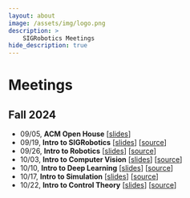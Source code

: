 ```yaml
---
layout: about
image: /assets/img/logo.png
description: >
    SIGRobotics Meetings
hide_description: true
---
```


# Meetings

## Fall 2024
- 09/05, **ACM Open House** [[slides](https://docs.google.com/presentation/d/1iwuhi3JMQGXlhGZhcbsDayfchMy4q3F1UUyoHIdDmnA/edit#slide=id.g287257a758a_2_0)]
- 09/19, **Intro to SIGRobotics** [[slides](https://docs.google.com/presentation/d/1PX_roKRyHUz0HOHSoFXWEx2PEgt8RWdr89Ontx5DLXs/edit?usp=sharing)] [[source](https://github.com/SIGRobotics-UIUC/aruco-tutorial)]
- 09/26, **Intro to Robotics** [[slides](https://docs.google.com/presentation/d/1A2LnR74Gga5xZSg0ioO6s2Fb2-dNhhhBzkXClXNwhkY/edit?usp=sharing)] [[source](https://github.com/omarrayyann/MujocoAR)]
- 10/03, **Intro to Computer Vision** [[slides](https://docs.google.com/presentation/d/1EbaqISHn6tAS372vbSHSHzNM-s17FMreE_XbHELkWxQ/edit?usp=sharing)] [[source](https://poly.cam/)]
- 10/10, **Intro to Deep Learning** [[slides](https://docs.google.com/presentation/d/1hsOY4OF05Be9EkXTLK5WRUk9DVEzOov0svzqR9LSVa8/edit?usp=sharing)] [[source](https://colab.research.google.com/drive/17N6acHS-qvgtfgkI0crFkxKz37-6KQsl?usp=sharing)]
- 10/17, **Intro to Simulation** [[slides](https://docs.google.com/presentation/d/1vTJGNPUZe9h3PEfZOc5Zf5h5ok5GqTXdLYwEMIZbePA/edit#slide=id.g3042e88b18b_0_1)] [[source](https://github.com/SIGRobotics-UIUC/gym-lowcostrobot)]
- 10/22, **Intro to Control Theory** [[slides](https://docs.google.com/presentation/d/1LW7BMl6lEWRnv0WcYlCofJ1pBVoirI4S0ND613qb-ng/edit?usp=sharing)] [[source](https://sparshg.dev/pid-balancer/)]